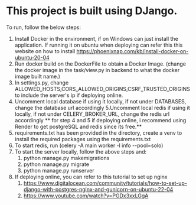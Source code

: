 This project is built using DJango.
=======================================
To run, follow the below steps:
1. Install Docker in the environment, if on Windows can just install the application. If running it on ubuntu when deploying can refer this this website on how to install https://phoenixnap.com/kb/install-docker-on-ubuntu-20-04
2. Run docker build on the DockerFile to obtain a Docker Image. (change the docker image in the task/view.py in backend to what the docker image built name.)
3. In settings.py, change ALLOWED_HOSTS,CORS_ALLOWED_ORIGINS,CSRF_TRUSTED_ORIGINS to include the server's ip if deploying online.
4. Uncomment local database if using it locally, if not under DATABASES, change the database url accordingly
5.Uncomment local redis if using it locally, if not under CELERY_BROKER_URL, change the redis url accordingly
** for step 4 and 5 if deploying online, i recommend using Render to get postgreSQL and redis since its free.**
6. requirements.txt has been provided in the directory, create a venv to install the required packages using the requirements.txt
7. To start redis, run (celery -A main worker -l info --pool=solo)
8. To start the server locally, follow the above steps and:
	1) python manage.py makemigrations
	2) python manage.py migrate
	3) python manage.py runserver
9. If deploying online, you can refer to this tutorial to set up nginx
	1) https://www.digitalocean.com/community/tutorials/how-to-set-up-django-with-postgres-nginx-and-gunicorn-on-ubuntu-22-04
	2) https://www.youtube.com/watch?v=PGDx3xxLGgA